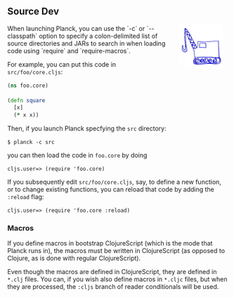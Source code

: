 ## Source Dev

<img width="100" align="right" style="margin: 0ex 1em" src="img/source-dev.jpg">
When launching Planck, you can use the `-c` or `-​-​classpath` option to specify a colon-delimited list of source directories and JARs to search in when loading code using `require` and `require-macros`.

For example, you can put this code in `src/foo/core.cljs`:

```clojure
(ns foo.core)

(defn square
  [x]
  (* x x))
```

Then, if you launch Planck specfying the `src` directory:

```
$ planck -c src
```

you can then load the code in `foo.core` by doing

```
cljs.user=> (require 'foo.core)
```

If you subsequently edit `src/foo/core.cljs`, say, to define a new function, or to change existing functions, you can reload that code by adding the `:reload` flag:

```
cljs.user=> (require 'foo.core :reload)
```

### Macros

If you define macros in bootstrap ClojureScript (which is the mode that Planck runs in), the macros must be written in ClojureScript (as opposed to Clojure, as is done with regular ClojureScript).

Even though the macros are defined in ClojureScript, they are defined in `*.clj` files. You can, if you wish also define macros in `*.cljc` files, but when they are processed, the `:cljs` branch of reader conditionals will be used.
